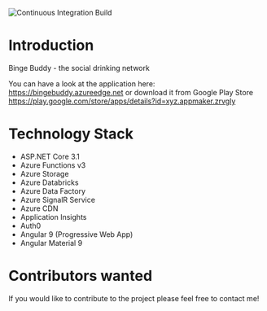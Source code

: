![Continuous Integration Build](https://github.com/marxxxx/bingebuddyng/workflows/Continuous%20Integration%20Build/badge.svg)

# Introduction
Binge Buddy - the social drinking network

You can have a look at the application here:
https://bingebuddy.azureedge.net or download it from Google Play Store 
https://play.google.com/store/apps/details?id=xyz.appmaker.zrvgly

# Technology Stack
- ASP.NET Core 3.1
- Azure Functions v3
- Azure Storage
- Azure Databricks
- Azure Data Factory
- Azure SignalR Service
- Azure CDN
- Application Insights
- Auth0
- Angular 9 (Progressive Web App)
- Angular Material 9

# Contributors wanted
If you would like to contribute to the project please feel free to contact me!
